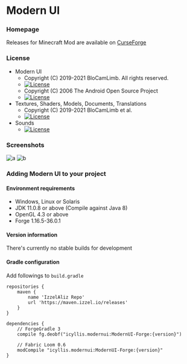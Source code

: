 # Modern UI
### Homepage
Releases for Minecraft Mod are available on [CurseForge](https://www.curseforge.com/minecraft/mc-mods/modern-ui)
### License
* Modern UI
  - Copyright (C) 2019-2021 BloCamLimb. All rights reserved.
  - [![License](https://img.shields.io/badge/License-LGPL--3.0--or--later-blue.svg?style=flat-square)](https://www.gnu.org/licenses/lgpl-3.0.en.html)
  - Copyright (C) 2006 The Android Open Source Project
  - [![License](https://img.shields.io/badge/License-Apache%202.0-orange.svg?style=flat-square)](https://opensource.org/licenses/Apache-2.0)
* Textures, Shaders, Models, Documents, Translations
  - Copyright (C) 2019-2021 BloCamLimb et al.
  - [![License](https://img.shields.io/badge/License-CC%20BY--NC--SA%204.0-yellow.svg?style=flat-square)](https://creativecommons.org/licenses/by-nc-sa/4.0/)
* Sounds
  - [![License](https://img.shields.io/badge/License-No%20Restriction-green.svg?style=flat-square)](https://creativecommons.org/publicdomain/zero/1.0/)
### Screenshots
![a](https://i.loli.net/2020/05/15/fYAow29d4JtqaGu.png)
![b](https://i.loli.net/2020/04/10/LDBFc1qo5wtnS8u.png)
### Adding Modern UI to your project
#### Environment requirements
- Windows, Linux or Solaris
- JDK 11.0.8 or above (Compile against Java 8)
- OpenGL 4.3 or above
- Forge 1.16.5-36.0.1
#### Version information
There's currently no stable builds for development
#### Gradle configuration
Add followings to `build.gradle`
```
repositories {
    maven {
        name 'IzzelAliz Repo'
        url 'https://maven.izzel.io/releases'
    }
}

dependencies {
    // ForgeGradle 3
    compile fg.deobf("icyllis.modernui:ModernUI-Forge:{version}")

    // Fabric Loom 0.6
    modCompile "icyllis.modernui:ModernUI-Forge:{version}"
}
```